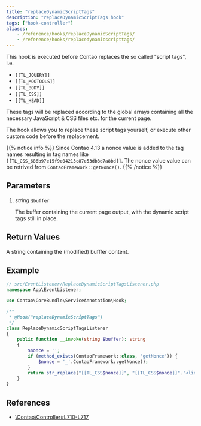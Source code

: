 ```yaml
---
title: "replaceDynamicScriptTags"
description: "replaceDynamicScriptTags hook"
tags: ["hook-controller"]
aliases:
    - /reference/hooks/replaceDynamicScriptTags/
    - /reference/hooks/replacedynamicscripttags/
---
```



This hook is executed before Contao replaces the so called "script tags", i.e.

- `[[TL_JQUERY]]`
- `[[TL_MOOTOOLS]]`
- `[[TL_BODY]]`
- `[[TL_CSS]]`
- `[[TL_HEAD]]`

These tags will be replaced according to the global arrays containing all the necessary
JavaScript & CSS files etc. for the current page.

The hook allows you to replace these script tags yourself, or execute other custom
code before the replacement.

{{% notice info %}} Since Contao 4.13 a nonce value is added to the tag names resulting in tag names like `[[TL_CSS_686b97e15f9e04213c87e53db3d7a8bd]]`. The nonce value value can be retrived from `ContaoFramework::getNonce()`. {{% /notice %}}


## Parameters

1. *string* `$buffer`

    The buffer containing the current page output, with the dynamic script tags 
    still in place.


## Return Values

A string containing the (modified) bufffer content.


## Example

```php
// src/EventListener/ReplaceDynamicScriptTagsListener.php
namespace App\EventListener;

use Contao\CoreBundle\ServiceAnnotation\Hook;

/**
 * @Hook("replaceDynamicScriptTags")
 */
class ReplaceDynamicScriptTagsListener
{
    public function __invoke(string $buffer): string
    {
        $nonce = '';
        if (method_exists(ContaoFramework::class, 'getNonce')) {
            $nonce = '_'.ContaoFramework::getNonce();
        }
        return str_replace("[[TL_CSS$nonce]]", "[[TL_CSS$nonce]]".'<link rel="stylesheet" href="assets/custom.css">', $buffer);
    }
}
```


## References

* [\Contao\Controller#L710-L717](https://github.com/contao/contao/blob/4.7.6/core-bundle/src/Resources/contao/library/Contao/Controller.php#L710-L717)
